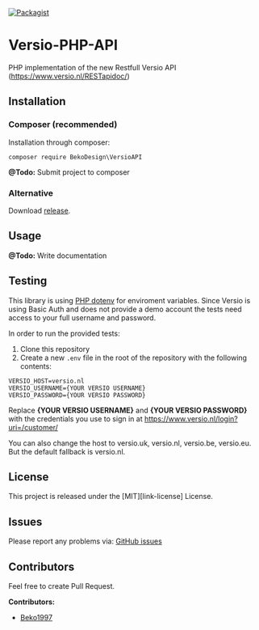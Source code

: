 [![Packagist](https://img.shields.io/packagist/v/BekoDesign/versioAPI.svg)]()

# Versio-PHP-API
PHP implementation of the new Restfull Versio API (https://www.versio.nl/RESTapidoc/)

## Installation

### Composer (recommended)

Installation through composer:
````
composer require BekoDesign\VersioAPI
````

**@Todo:** Submit project to composer

### Alternative

Download [release](https://github.com/bekodesign/Versio-PHP-API/releases "Github releases").

## Usage

**@Todo:** Write documentation

## Testing

This library is using [PHP dotenv](https://github.com/vlucas/phpdotenv) for enviroment variables. 
Since Versio is using Basic Auth and does not provide a demo account the tests need access to your full username and password.

In order to run the provided tests:
1. Clone this repository
2. Create a new ``.env`` file in the root of the repository with the following contents:

````
VERSIO_HOST=versio.nl
VERSIO_USERNAME={YOUR VERSIO USERNAME}
VERSIO_PASSWORD={YOUR VERSIO PASSWORD}
````
Replace **{YOUR VERSIO USERNAME}** and **{YOUR VERSIO PASSWORD}** with the credentials you use to sign in at https://www.versio.nl/login?uri=/customer/

You can also change the host to versio.uk, versio.nl, versio.be, versio.eu. But the default fallback is versio.nl. 

## License

This project is released under the [MIT][link-license] License.

## Issues

Please report any problems via: [GitHub issues](https://github.com/BekoDesign/Versio-PHP-API/issues)

## Contributors
Feel free to create Pull Request.

**Contributors:**
 - [Beko1997](https://github.com/beko1997)